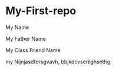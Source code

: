 # My-First-repo

My Name 

My  Father Name 

My Class Friend Name

my Nijnjasdfersgvavh,
bbjkdcvserilghsethg
